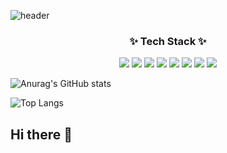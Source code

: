 ![header](https://capsule-render.vercel.app/api?type=waving&color=gradient&customColorList=10&height=200&text=Dinga's%20GITHUB&fontSize=50&animation=twinkling&fontAlign=68&fontAlignY=36)

<h3 align="center">✨ Tech Stack ✨</h3>
<div align="center">
  <img src="https://img.shields.io/badge/Spring-3DDC84?style=flat&logo=spring&logoColor=white"/>
<img src="https://img.shields.io/badge/JavaScript-F7DF1E?style=flat&logo=javascript&logoColor=white"/>
<img src="https://img.shields.io/badge/intelliJ-21BDDB?style=flat&logo=intellijidea&logoColor=white"/>
<img src="https://img.shields.io/badge/mysql-4479A1?style=flat&logo=mysql&logoColor=white"/>
<img src="https://img.shields.io/badge/C-A8B9CC?style=flat&logo=c&logoColor=white"/>
<img src="https://img.shields.io/badge/JAVA-C00000?style=flat&logo=JAVA&logoColor=white"/>
<img src="https://img.shields.io/badge/docker-2496ED?style=flat&logo=docker&logoColor=white"/>
<img src="https://img.shields.io/badge/AWS-1ED760?style=flat&logo=AWS&logoColor=white"/>
</div>

![Anurag's GitHub stats](https://github-readme-stats.vercel.app/api?username=doldollee00&show_icons=true&hide=contribs,prs&cache_seconds=86400&theme=radical)


![Top Langs](https://github-readme-stats.vercel.app/api/top-langs/?username=doldollee00&layout=compact)








</div>




## Hi there 👋

<!--
**doldollee00/doldollee00** is a ✨ _special_ ✨ repository because its `README.md` (this file) appears on your GitHub profile.

Here are some ideas to get you started:

- 🔭 I’m currently working on ...
- 🌱 I’m currently learning ...
- 👯 I’m looking to collaborate on ...
- 🤔 I’m looking for help with ...
- 💬 Ask me about ...
- 📫 How to reach me: ...
- 😄 Pronouns: ...
- ⚡ Fun fact: ...
-->
